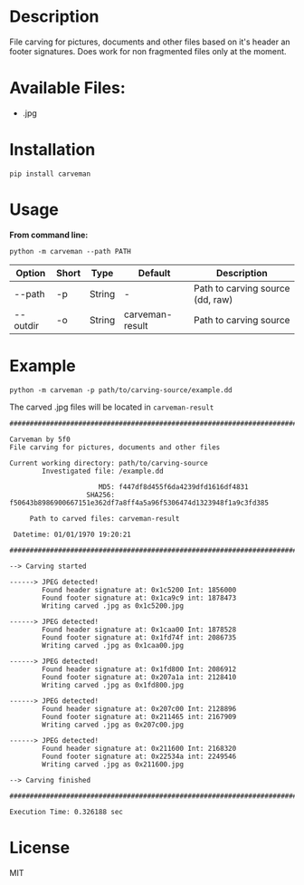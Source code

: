# Description

File carving for pictures, documents and other files based on it's header an footer signatures. Does work for non fragmented files only at the moment.

# Available Files:

- .jpg

# Installation

`pip install carveman`

# Usage

**From command line:**

`python -m carveman --path PATH`

| Option | Short | Type | Default | Description |
|---|---|---|---|---|
|--path | -p | String | - | Path to carving source (dd, raw) |
|--outdir | -o | String | carveman-result | Path to carving source |


# Example

`python -m carveman -p path/to/carving-source/example.dd`

The carved .jpg files will be located in `carveman-result`

```
###########################################################################################

Carveman by 5f0
File carving for pictures, documents and other files

Current working directory: path/to/carving-source
        Investigated file: /example.dd

                      MD5: f447df8d455f6da4239dfd1616df4831
                   SHA256: f50643b8986900667151e362df7a8ff4a5a96f5306474d1323948f1a9c3fd385

     Path to carved files: carveman-result

 Datetime: 01/01/1970 19:20:21

###########################################################################################

--> Carving started

------> JPEG detected!
        Found header signature at: 0x1c5200 Int: 1856000
        Found footer signature at: 0x1ca9c9 int: 1878473
        Writing carved .jpg as 0x1c5200.jpg

------> JPEG detected!
        Found header signature at: 0x1caa00 Int: 1878528
        Found footer signature at: 0x1fd74f int: 2086735
        Writing carved .jpg as 0x1caa00.jpg

------> JPEG detected!
        Found header signature at: 0x1fd800 Int: 2086912
        Found footer signature at: 0x207a1a int: 2128410
        Writing carved .jpg as 0x1fd800.jpg

------> JPEG detected!
        Found header signature at: 0x207c00 Int: 2128896
        Found footer signature at: 0x211465 int: 2167909
        Writing carved .jpg as 0x207c00.jpg

------> JPEG detected!
        Found header signature at: 0x211600 Int: 2168320
        Found footer signature at: 0x22534a int: 2249546
        Writing carved .jpg as 0x211600.jpg

--> Carving finished

###########################################################################################

Execution Time: 0.326188 sec
```


# License

MIT